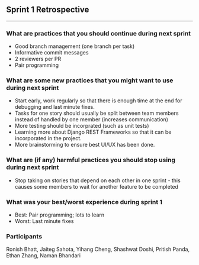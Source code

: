 ## Sprint 1 Retrospective
---
### What are practices that you should continue during next sprint
- Good branch management (one branch per task)
- Informative commit messages
- 2 reviewers per PR
- Pair programming
### What are some new practices that you might want to use during next sprint
- Start early, work regularly so that there is enough time at the end for debugging and last minute fixes.
- Tasks for one story should usually be split between team members instead of handled by one member (increases communication)
- More testing should be incorprated (such as unit tests)
- Learning more about Django REST Frameworks so that it can be incorporated in the project.
- More brainstorming to ensure best UI/UX has been done.

### What are (if any) harmful practices you should stop using during next sprint
- Stop taking on stories that depend on each other in one sprint - this causes some members to wait for another feature to be completed

### What was your best/worst experience during sprint 1
- Best: Pair programming; lots to learn
- Worst: Last minute fixes

### Participants
Ronish Bhatt, Jaiteg Sahota, Yihang Cheng, Shashwat Doshi, Pritish Panda, Ethan Zhang, Naman Bhandari
